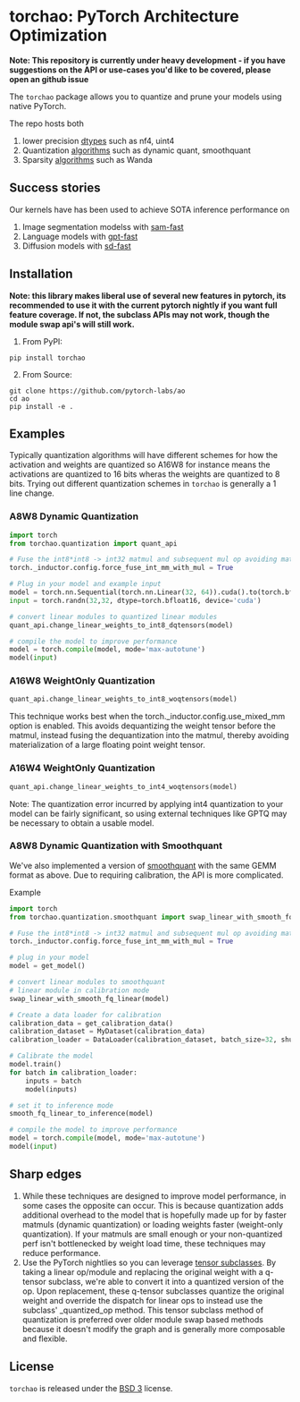 # torchao: PyTorch Architecture Optimization 

**Note: This repository is currently under heavy development - if you have suggestions on the API or use-cases you'd like to be covered, please open an github issue**

The `torchao` package allows you to quantize and prune your models using native PyTorch. 

The repo hosts both
1. lower precision [dtypes](./torchao/dtypes) such as nf4, uint4
2. Quantization [algorithms](./torchao/quantization) such as dynamic quant, smoothquant
3. Sparsity [algorithms](./torchao/sparsity) such as Wanda

## Success stories
Our kernels have has been used to achieve SOTA inference performance on

1. Image segmentation modelss with [sam-fast](pytorch.org/blog/accelerating-generative-ai)
2. Language models with [gpt-fast](pytorch.org/blog/accelerating-generative-ai-2)
3. Diffusion models with [sd-fast](pytorch.org/blog/accelerating-generative-ai-3)


## Installation

**Note: this library makes liberal use of several new features in pytorch, its recommended to use it with the current pytorch nightly if you want full feature coverage. If not, the subclass APIs may not work, though the module swap api's will still work.**

1. From PyPI:
```Shell
pip install torchao
```

2. From Source:

```Shell
git clone https://github.com/pytorch-labs/ao
cd ao
pip install -e .
```

## Examples

Typically quantization algorithms will have different schemes for how the activation and weights are quantized so A16W8 for instance means the activations are quantized to 16 bits wheras the weights are quantized to 8 bits. Trying out different quantization schemes in `torchao` is generally a 1 line change.

### A8W8 Dynamic Quantization

```Python
import torch
from torchao.quantization import quant_api

# Fuse the int8*int8 -> int32 matmul and subsequent mul op avoiding materialization of the int32 intermediary tensor
torch._inductor.config.force_fuse_int_mm_with_mul = True

# Plug in your model and example input
model = torch.nn.Sequential(torch.nn.Linear(32, 64)).cuda().to(torch.bfloat16)
input = torch.randn(32,32, dtype=torch.bfloat16, device='cuda')

# convert linear modules to quantized linear modules
quant_api.change_linear_weights_to_int8_dqtensors(model)

# compile the model to improve performance
model = torch.compile(model, mode='max-autotune')
model(input)
```

### A16W8 WeightOnly Quantization

```python
quant_api.change_linear_weights_to_int8_woqtensors(model)
```

This technique works best when the torch._inductor.config.use_mixed_mm option is enabled. This avoids dequantizing the weight tensor before the matmul, instead fusing the dequantization into the matmul, thereby avoiding materialization of a large floating point weight tensor.


### A16W4 WeightOnly Quantization

```python
quant_api.change_linear_weights_to_int4_woqtensors(model)
```

Note: The quantization error incurred by applying int4 quantization to your model can be fairly significant, so using external techniques like GPTQ may be necessary to obtain a usable model.


### A8W8 Dynamic Quantization with Smoothquant

We've also implemented a version of [smoothquant](https://arxiv.org/abs/2211.10438) with the same GEMM format as above. Due to requiring calibration, the API is more complicated.

Example

```Python
import torch
from torchao.quantization.smoothquant import swap_linear_with_smooth_fq_linear, smooth_fq_linear_to_inference

# Fuse the int8*int8 -> int32 matmul and subsequent mul op avoiding materialization of the int32 intermediary tensor
torch._inductor.config.force_fuse_int_mm_with_mul = True

# plug in your model
model = get_model()

# convert linear modules to smoothquant
# linear module in calibration mode
swap_linear_with_smooth_fq_linear(model)

# Create a data loader for calibration
calibration_data = get_calibration_data()
calibration_dataset = MyDataset(calibration_data)
calibration_loader = DataLoader(calibration_dataset, batch_size=32, shuffle=True)

# Calibrate the model
model.train()
for batch in calibration_loader:
    inputs = batch
    model(inputs)

# set it to inference mode
smooth_fq_linear_to_inference(model)

# compile the model to improve performance
model = torch.compile(model, mode='max-autotune')
model(input)
```

## Sharp edges

1. While these techniques are designed to improve model performance, in some cases the opposite can occur. This is because quantization adds additional overhead to the model that is hopefully made up for by faster matmuls (dynamic quantization) or loading weights faster (weight-only quantization). If your matmuls are small enough or your non-quantized perf isn't bottlenecked by weight load time, these techniques may reduce performance.
2. Use the PyTorch nightlies so you can leverage [tensor subclasses](https://pytorch.org/docs/stable/notes/extending.html#subclassing-torch-tensor). By taking a linear op/module and replacing the original weight with a q-tensor subclass, we're able to convert it into a quantized version of the op. Upon replacement, these q-tensor subclasses quantize the original weight and override the dispatch for linear ops to instead use the subclass' _quantized_op method. This tensor subclass method of quantization is preferred over older module swap based methods because it doesn't modify the graph and is generally more composable and flexible.


## License

`torchao` is released under the [BSD 3](https://github.com/pytorch-labs/ao/blob/main/LICENSE) license.
